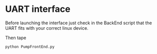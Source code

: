 # UART interface

Before launching the interface just check in the BackEnd script that the UART fits with your correct linux device.

Then tape
~~~python 
python PumpFrontEnd.py
~~~